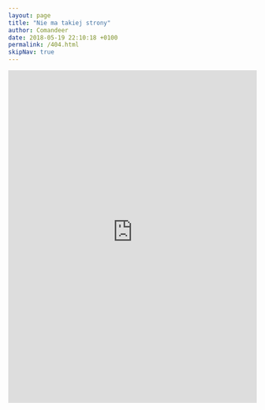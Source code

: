 ```yaml
---
layout: page
title: "Nie ma takiej strony"
author: Comandeer
date: 2018-05-19 22:10:18 +0100
permalink: /404.html
skipNav: true
---
```


<iframe width="100%" height="675" src="https://www.youtube-nocookie.com/embed/QH2-TGUlwu4?rel=0&amp;controls=0&amp;showinfo=0&amp;autoplay=1&amp;loop=1&amp;playlist=QH2-TGUlwu4" frameborder="0" allowfullscreen></iframe>